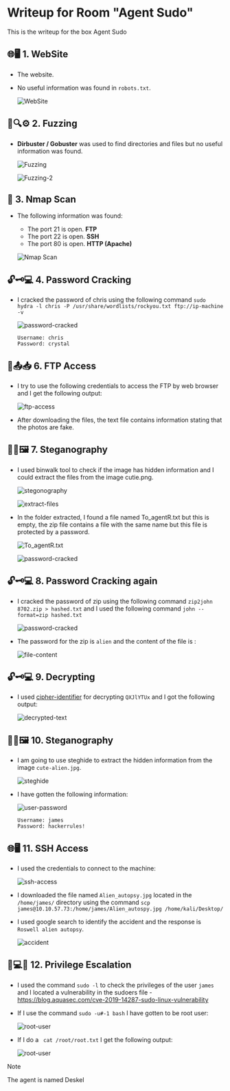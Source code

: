 # Writeup for Room "Agent Sudo"

This is the writeup for the box Agent Sudo

## 🌐🖥️ 1. WebSite
- The website.
- No useful information was found in `robots.txt`.
  
  ![WebSite](https://github.com/MCornejoDev/TryHackMe/blob/main/rooms/agent-sudo/screenshots/00.png)

## 🧪🔍⚙️ 2. Fuzzing
-  **Dirbuster / Gobuster** was used to find directories and files but no useful information was found.
  
    ![Fuzzing](https://github.com/MCornejoDev/TryHackMe/blob/main/rooms/cyborg/screenshots/01.png)

    ![Fuzzing-2](https://github.com/MCornejoDev/TryHackMe/blob/main/rooms/cyborg/screenshots/02.png)

## 📡 3. Nmap Scan
- The following information was found:
  - The port 21 is open. **FTP**
  - The port 22 is open. **SSH**
  - The port 80 is open. **HTTP (Apache)**

  ![Nmap Scan](https://github.com/MCornejoDev/TryHackMe/blob/main/rooms/chocolate-factory/screenshots/03.png)

## 🔓🗝️💻 4. Password Cracking
- I cracked the password of chris using the following command ```sudo hydra -l chris -P /usr/share/wordlists/rockyou.txt ftp://ip-machine -v```

  ![password-cracked](https://github.com/MCornejoDev/TryHackMe/blob/main/rooms/chocolate-factory/screenshots/04.png)

  ```
  Username: chris
  Password: crystal
  ```

## 📁📤📥 6. FTP Access
- I try to use the following credentials to access the FTP by web browser and I get the following output:

  ![ftp-access](https://github.com/MCornejoDev/TryHackMe/blob/main/rooms/chocolate-factory/screenshots/05.png)

- After downloading the files, the text file contains information stating that the photos are fake.

## 🕵️‍♂️🖼️ 7. Steganography

- I used binwalk tool to check if the image has hidden information and I could extract the files from the image cutie.png.

  ![stegonography](https://github.com/MCornejoDev/TryHackMe/blob/main/rooms/chocolate-factory/screenshots/06.png)
  
  ![extract-files](https://github.com/MCornejoDev/TryHackMe/blob/main/rooms/chocolate-factory/screenshots/07.png)

- In the folder extracted, I found a file named To_agentR.txt but this is empty, the zip file contains a file with the same name but this file is protected by a password.

  ![To_agentR.txt](https://github.com/MCornejoDev/TryHackMe/blob/main/rooms/chocolate-factory/screenshots/08.png)

  ![password-cracked](https://github.com/MCornejoDev/TryHackMe/blob/main/rooms/chocolate-factory/screenshots/09.png)

## 🔓🗝️💻 8. Password Cracking again
- I cracked the password of zip using the following command ```zip2john 8702.zip > hashed.txt``` and I used the following command ```john --format=zip hashed.txt``` 

  ![password-cracked](https://github.com/MCornejoDev/TryHackMe/blob/main/rooms/chocolate-factory/screenshots/10.png)

- The password for the zip is ```alien``` and the content of the file is : 

  ![file-content](https://github.com/MCornejoDev/TryHackMe/blob/main/rooms/chocolate-factory/screenshots/11.png)

## 🔓🗝️💻 9. Decrypting
- I used [cipher-identifier](https://www.dcode.fr/cipher-identifier) for decrypting ```QXJlYTUx``` and I got the following output:

  ![decrypted-text](https://github.com/MCornejoDev/TryHackMe/blob/main/rooms/chocolate-factory/screenshots/12.png)

## 🕵️‍♂️🖼️ 10. Steganography
- I am going to use steghide to extract the hidden information from the image ```cute-alien.jpg```.

  ![steghide](https://github.com/MCornejoDev/TryHackMe/blob/main/rooms/chocolate-factory/screenshots/13.png)

- I have gotten the following information:

  ![user-password](https://github.com/MCornejoDev/TryHackMe/blob/main/rooms/chocolate-factory/screenshots/14.png)

  ```
  Username: james
  Password: hackerrules!
  ```

## 🌐🖥️ 11. SSH Access
- I used the credentials to connect to the machine:

  ![ssh-access](https://github.com/MCornejoDev/TryHackMe/blob/main/rooms/chocolate-factory/screenshots/15.png)

- I downloaded the file named ```Alien_autopsy.jpg``` located in the ```/home/james/``` directory using the command ```scp james@10.10.57.73:/home/james/Alien_autospy.jpg /home/kali/Desktop/```

- I used google search to identify the accident and the response is ```Roswell alien autopsy```.
  
  ![accident](https://github.com/MCornejoDev/TryHackMe/blob/main/rooms/chocolate-factory/screenshots/16.png)

## 🐚💻🚀 12. Privilege Escalation
- I used the command ```sudo -l``` to check the privileges of the user ```james``` and I located a vulnerability in the sudoers file - https://blog.aquasec.com/cve-2019-14287-sudo-linux-vulnerability

- If I use the command ```sudo -u#-1 bash``` I have gotten to be root user:

  ![root-user](https://github.com/MCornejoDev/TryHackMe/blob/main/rooms/chocolate-factory/screenshots/17.png)

- If I do a ``` cat /root/root.txt``` I get the following output:

  ![root-user](https://github.com/MCornejoDev/TryHackMe/blob/main/rooms/chocolate-factory/screenshots/18.png)

> [!NOTE]
> The agent is named Deskel